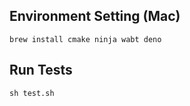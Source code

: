 ## Environment Setting (Mac)

```
brew install cmake ninja wabt deno
```

## Run Tests

```
sh test.sh
```